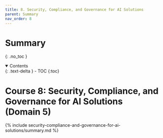 ```yaml
---
title: 8. Security, Compliance, and Governance for AI Solutions
parent: Summary
nav_order: 8
---
```


# Summary
{: .no_toc }

<details open markdown="block">
  <summary>
    Contents
  </summary>
  {: .text-delta }
- TOC
{:toc}
</details>

# Course 8: Security, Compliance, and Governance for AI Solutions (Domain 5)

{% include security-compliance-and-governance-for-ai-solutions/summary.md %}
